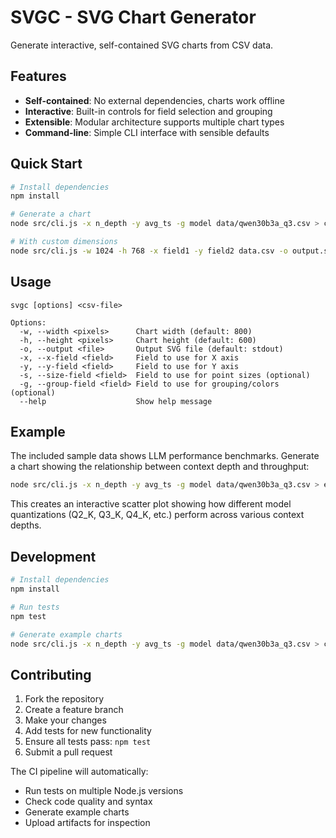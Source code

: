 # SVGC - SVG Chart Generator

Generate interactive, self-contained SVG charts from CSV data.

## Features

- **Self-contained**: No external dependencies, charts work offline
- **Interactive**: Built-in controls for field selection and grouping
- **Extensible**: Modular architecture supports multiple chart types
- **Command-line**: Simple CLI interface with sensible defaults

## Quick Start

```bash
# Install dependencies
npm install

# Generate a chart
node src/cli.js -x n_depth -y avg_ts -g model data/qwen30b3a_q3.csv > chart.svg

# With custom dimensions
node src/cli.js -w 1024 -h 768 -x field1 -y field2 data.csv -o output.svg
```

## Usage

```
svgc [options] <csv-file>

Options:
  -w, --width <pixels>      Chart width (default: 800)
  -h, --height <pixels>     Chart height (default: 600)
  -o, --output <file>       Output SVG file (default: stdout)
  -x, --x-field <field>     Field to use for X axis
  -y, --y-field <field>     Field to use for Y axis
  -s, --size-field <field>  Field to use for point sizes (optional)
  -g, --group-field <field> Field to use for grouping/colors (optional)
  --help                    Show help message
```

## Example

The included sample data shows LLM performance benchmarks. Generate a chart showing the relationship between context depth and throughput:

```bash
node src/cli.js -x n_depth -y avg_ts -g model data/qwen30b3a_q3.csv > examples/performance.svg
```

This creates an interactive scatter plot showing how different model quantizations (Q2_K, Q3_K, Q4_K, etc.) perform across various context depths.

## Development

```bash
# Install dependencies
npm install

# Run tests
npm test

# Generate example charts
node src/cli.js -x n_depth -y avg_ts -g model data/qwen30b3a_q3.csv > chart.svg
```

## Contributing

1. Fork the repository
2. Create a feature branch
3. Make your changes
4. Add tests for new functionality
5. Ensure all tests pass: `npm test`
6. Submit a pull request

The CI pipeline will automatically:
- Run tests on multiple Node.js versions
- Check code quality and syntax
- Generate example charts
- Upload artifacts for inspection
